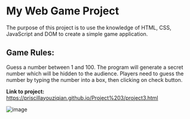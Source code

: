 # My Web Game Project

The purpose of this project is to use the knowledge of HTML, CSS, JavaScript and DOM to create a simple game application. 

## Game Rules: 
Guess a number between 1 and 100.  The program will generate a secret number which will be hidden to the audience. Players need to guess the number by typing the number into a box, then clicking on check button.

**Link to project:** https://priscillayouziqian.github.io/Project%203/project3.html

![image](https://user-images.githubusercontent.com/79026729/166124002-706b905e-de7b-460f-80a5-9452b5ac01ad.png)
